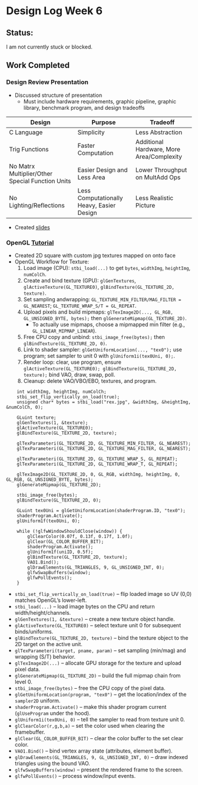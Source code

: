# Design Log Week 6

## Status: 

I am not currently stuck or blocked.

## Work Completed

### Design Review Presentation

- Discussed structure of presentation
  - Must include hardware requirements, graphic pipeline, graphic library, benchmark program, and design tradeoffs

|Design| Purpose |Tradeoff|
| --- | --- | --- |
|C Language| Simplicity |Less Abstraction|
|Trig Functions | Faster Computation | Additional Hardware, More Area/Complexity|
|No Matrx Multiplier/Other Special Function Units| Easier Design and Less Area| Lower Throughput on MultAdd Ops|
|No Lighting/Reflections| Less Computationally Heavy, Easier Design| Less Realistic Picture|

    
- Created [slides](https://docs.google.com/presentation/d/1M33G-WqNQMKs6h0JDbxaD1RH-Oab2VH1/edit?usp=sharing&ouid=103722050532182315918&rtpof=true&sd=true)

### OpenGL [Tutorial](https://www.youtube.com/watch?v=u-00hjlfMKc&list=PLPaoO-vpZnumdcb4tZc4x5Q-v7CkrQ6M-&index=7)

- Created 2D square with custom jpg textures mapped on onto face
- OpenGL Workflow for Texture:
  1. Load image (CPU): `stbi_load(...)` to get `bytes`, `widthImg`, `heightImg`, `numColCh`.
  2. Create and bind texture (GPU): `glGenTextures`, `glActiveTexture(GL_TEXTURE0)`, `glBindTexture(GL_TEXTURE_2D, texture)`.
  3. Set sampling andwrapping: `GL_TEXTURE_MIN_FILTER/MAG_FILTER = GL_NEAREST`; `GL_TEXTURE_WRAP_S/T = GL_REPEAT`.
  4. Upload pixels and build mipmaps: `glTexImage2D(..., GL_RGB, GL_UNSIGNED_BYTE, bytes);` then `glGenerateMipmap(GL_TEXTURE_2D)`.  
     - To actually use mipmaps, choose a mipmapped min filter (e.g., `GL_LINEAR_MIPMAP_LINEAR`).
  5. Free CPU copy and unbind: `stbi_image_free(bytes);` then `glBindTexture(GL_TEXTURE_2D, 0)`.
  6. Link to shader sampler: `glGetUniformLocation(..., "tex0");` use program; set sampler to unit 0 with `glUniform1i(tex0Uni, 0);`.
  7. Render loop: clear, use program, ensure `glActiveTexture(GL_TEXTURE0); glBindTexture(GL_TEXTURE_2D, texture);` bind VAO, draw, swap, poll.
  8. Cleanup: delete VAO/VBO/EBO, textures, and program.
 

```
	int widthImg, heightImg, numColCh;
	stbi_set_flip_vertically_on_load(true);
	unsigned char* bytes = stbi_load("rex.jpg", &widthImg, &heightImg, &numColCh, 0);

	GLuint texture;
	glGenTextures(1, &texture);
	glActiveTexture(GL_TEXTURE0);
	glBindTexture(GL_TEXTURE_2D, texture);

	glTexParameteri(GL_TEXTURE_2D, GL_TEXTURE_MIN_FILTER, GL_NEAREST);
	glTexParameteri(GL_TEXTURE_2D, GL_TEXTURE_MAG_FILTER, GL_NEAREST);

	glTexParameteri(GL_TEXTURE_2D, GL_TEXTURE_WRAP_S, GL_REPEAT);
	glTexParameteri(GL_TEXTURE_2D, GL_TEXTURE_WRAP_T, GL_REPEAT);

	glTexImage2D(GL_TEXTURE_2D, 0, GL_RGB, widthImg, heightImg, 0, GL_RGB, GL_UNSIGNED_BYTE, bytes);
	glGenerateMipmap(GL_TEXTURE_2D);

	stbi_image_free(bytes);
	glBindTexture(GL_TEXTURE_2D, 0);

	GLuint tex0Uni = glGetUniformLocation(shaderProgram.ID, "tex0");
	shaderProgram.Activate();
	glUniform1f(tex0Uni, 0);

	while (!glfwWindowShouldClose(window)) {
		glClearColor(0.07f, 0.13f, 0.17f, 1.0f);
		glClear(GL_COLOR_BUFFER_BIT);
		shaderProgram.Activate();
		glUniform1f(uniID, 0.5f);
		glBindTexture(GL_TEXTURE_2D, texture);
		VAO1.Bind();
		glDrawElements(GL_TRIANGLES, 9, GL_UNSIGNED_INT, 0);
		glfwSwapBuffers(window);
		glfwPollEvents();
	}
```

- `stbi_set_flip_vertically_on_load(true)` – flip loaded image so UV (0,0) matches OpenGL’s lower-left.
- `stbi_load(...)` – load image bytes on the CPU and return width/height/channels.
- `glGenTextures(1, &texture)` – create a new texture object handle.
- `glActiveTexture(GL_TEXTURE0)` – select texture unit 0 for subsequent binds/uniforms.
- `glBindTexture(GL_TEXTURE_2D, texture)` – bind the texture object to the 2D target on the active unit.
- `glTexParameteri(target, pname, param)` – set sampling (min/mag) and wrapping (S/T) behavior.
- `glTexImage2D(...)` – allocate GPU storage for the texture and upload pixel data.
- `glGenerateMipmap(GL_TEXTURE_2D)` – build the full mipmap chain from level 0.
- `stbi_image_free(bytes)` – free the CPU copy of the pixel data.
- `glGetUniformLocation(program, "tex0")` – get the location/index of the `sampler2D` uniform.
- `shaderProgram.Activate()` – make this shader program current (`glUseProgram` under the hood).
- `glUniform1i(tex0Uni, 0)` – tell the sampler to read from texture unit 0.
- `glClearColor(r,g,b,a)` – set the color used when clearing the framebuffer.
- `glClear(GL_COLOR_BUFFER_BIT)` – clear the color buffer to the set clear color.
- `VAO1.Bind()` – bind vertex array state (attributes, element buffer).
- `glDrawElements(GL_TRIANGLES, 9, GL_UNSIGNED_INT, 0)` – draw indexed triangles using the bound VAO.
- `glfwSwapBuffers(window)` – present the rendered frame to the screen.
- `glfwPollEvents()` – process window/input events.
